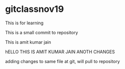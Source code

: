 # gitclassnov19
This is for learning

This is a small commit to repository

This is amit kumar jain

hELLO THIS IS AMIT KUMAR JAIN ANOTH CHANGES


adding changes to same file at git, will pull to repository

